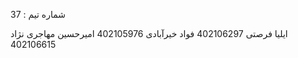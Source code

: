 
شماره تیم :  37

ایلیا فرصتی             402106297
فواد خیرآبادی            402105976
امیرحسین مهاجری نژاد     402106615
